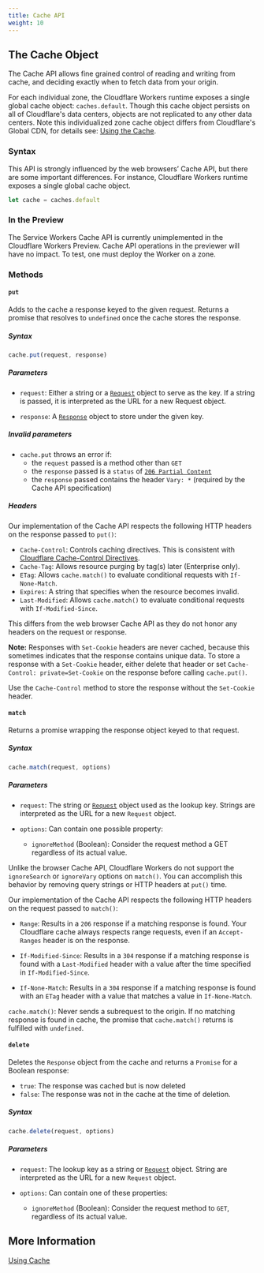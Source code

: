 ```yaml
---
title: Cache API
weight: 10
---
```


## The Cache Object

The Cache API allows fine grained control of reading and writing from cache, and deciding exactly when to fetch data from your origin.

For each individual zone, the Cloudflare Workers runtime exposes a single global cache object: `caches.default`. Though this cache object persists on all of Cloudflare's data centers, objects are not replicated to any other data centers. Note this individualized zone cache object differs from Cloudflare's Global CDN, for details see: [Using the Cache](/about/using-cache).

### Syntax

This API is strongly influenced by the web browsers’ Cache API, but there are some important differences. For instance, Cloudflare Workers runtime exposes a single global cache object.

```javascript
let cache = caches.default
```

### In the Preview

The Service Workers Cache API is currently unimplemented in the Cloudflare Workers Preview. Cache API operations in the previewer will have no impact. To test, one must deploy the Worker on a zone.

### Methods

#### `put`

Adds to the cache a response keyed to the given request. Returns a promise that resolves to `undefined` once the cache stores the response.

##### Syntax

```javascript
cache.put(request, response)
```

##### Parameters

- `request`: Either a string or a [`Request`](/reference/apis/request) object to serve as the key. If a string is passed, it is interpreted as the URL for a new Request object.

- `response`: A [`Response`](/reference/apis/response) object to store under the given key.

##### Invalid parameters

- `cache.put` throws an error if:
  - the `request` passed is a method other than `GET`
  - the `response` passed is a `status` of [`206 Partial Content`](https://httpstatuses.com/206)
  - the `response` passed contains the header `Vary: *` (required by the Cache API specification)

##### Headers

Our implementation of the Cache API respects the following HTTP headers on the response passed to `put()`:

- `Cache-Control`: Controls caching directives. This is consistent with [Cloudflare Cache-Control Directives](https://support.cloudflare.com/hc/en-us/articles/115003206852-Origin-Cache-Control#h_4250342181031546894839080).
- `Cache-Tag`: Allows resource purging by tag(s) later (Enterprise only).
- `ETag`: Allows `cache.match()` to evaluate conditional requests with `If-None-Match`.
- `Expires`: A string that specifies when the resource becomes invalid.
- `Last-Modified`: Allows `cache.match()` to evaluate conditional requests with `If-Modified-Since`.

This differs from the web browser Cache API as they do not honor any headers on the request or response.

**Note:** Responses with `Set-Cookie` headers are never cached, because this sometimes indicates that the response contains unique data. To store a response with a `Set-Cookie` header, either delete that header or set `Cache-Control: private=Set-Cookie` on the response before calling `cache.put()`.

Use the `Cache-Control` method to store the response without the `Set-Cookie` header.

#### `match`

Returns a promise wrapping the response object keyed to that request.

##### Syntax

```javascript
cache.match(request, options)
```

##### Parameters

- `request`: The string or [`Request`](/reference/apis/request) object used as the lookup key. Strings are interpreted as the URL for a new `Request` object.

- `options`: Can contain one possible property: 
  - `ignoreMethod` (Boolean): Consider the request method a GET regardless of its actual value.

Unlike the browser Cache API, Cloudflare Workers do not support the `ignoreSearch` or `ignoreVary` options on `match()`. You can accomplish this behavior by removing query strings or HTTP headers at `put()` time.

Our implementation of the Cache API respects the following HTTP headers on the request passed to `match()`:

- `Range`: Results in a `206` response if a matching response is found. Your Cloudflare cache always respects range requests, even if an `Accept-Ranges` header is on the response.

- `If-Modified-Since`: Results in a `304` response if a matching response is found with a `Last-Modified` header with a value after the time specified in `If-Modified-Since`.

- `If-None-Match`: Results in a `304` response if a matching response is found with an `ETag` header with a value that matches a value in `If-None-Match`.

`cache.match()`: Never sends a subrequest to the origin. If no matching response is found in cache, the promise that `cache.match()` returns is fulfilled with `undefined`.

#### `delete`

Deletes the `Response` object from the cache and returns a `Promise` for a Boolean response:

- `true`: The response was cached but is now deleted
- `false`: The response was not in the cache at the time of deletion.

##### Syntax

```javascript
cache.delete(request, options)
```

##### Parameters

- `request`: The lookup key as a string or [`Request`](/reference/apis/request) object. String are interpreted as the URL for a new `Request` object.

- `options`: Can contain one of these properties:

    - `ignoreMethod` (Boolean): Consider the request method to `GET`, regardless of its actual value.

## More Information

[Using Cache](/about/using-cache)
